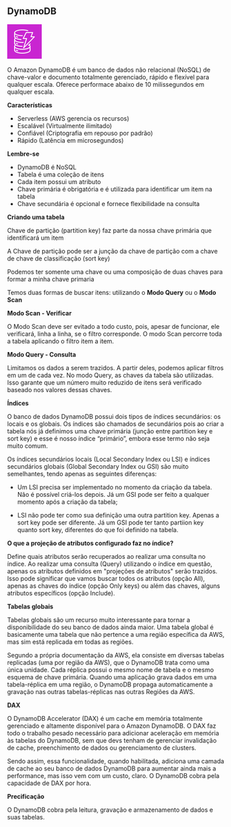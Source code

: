 ## DynamoDB
![AWS DynamoDB](/aws/icon/aws-dynamodb.png)

O Amazon DynamoDB é um banco de dados não relacional (NoSQL) de chave-valor e documento totalmente gerenciado, rápido e flexível para qualquer escala. Oferece performace abaixo de 10 milissegundos em qualquer escala.

**Características**
- Serverless (AWS gerencia os recursos)
- Escalável (Virtualmente ilimitado)
- Confiável (Criptografia em repouso por padrão)
- Rápido (Latência em microsegundos)

**Lembre-se**
- DynamoDB é NoSQL
- Tabela é uma coleção de itens
- Cada item possui um atributo
- Chave primária é obrigatória e é utilizada para identificar um item na tabela
- Chave secundária é opcional e fornece flexibilidade na consulta

**Criando uma tabela**

Chave de partição (partition key) faz parte da nossa chave primária que identificará um item

A Chave de partição pode ser a junção da chave de partição com a chave de chave de classificação (sort key)

Podemos ter somente uma chave ou uma composição de duas chaves para formar a minha chave primaria

Temos duas formas de buscar itens: utilizando o **Modo Query** ou o 
**Modo Scan**

**Modo Scan - Verificar**

O Modo Scan deve ser evitado a todo custo, pois, apesar de funcionar, ele verificará, linha a linha, se o filtro corresponde.
O modo Scan percorre toda a tabela aplicando o filtro item a item.

**Modo Query - Consulta**

Limitamos os dados a serem trazidos. A partir deles, podemos aplicar filtros em um de cada vez.
No modo Query, as chaves da tabela são utilizadas. Isso garante que um número muito reduzido de itens será verificado baseado nos valores dessas chaves.

**Índices**

O banco de dados DynamoDB possui dois tipos de índices secundários: os locais e os globais. Os índices são chamados de secundários pois ao criar a tabela nós já definimos uma chave primária (junção entre partition key e sort key) e esse é nosso índice “primário”, embora esse termo não seja muito comum.

Os índices secundários locais (Local Secondary Index ou LSI) e índices secundários globais (Global Secondary Index ou GSI) são muito semelhantes, tendo apenas as seguintes diferenças:

- Um LSI precisa ser implementado no momento da criação da tabela. Não é possível criá-los depois. Já um GSI pode ser feito a qualquer momento após a criação da tabela;

- LSI não pode ter como sua definição uma outra partition key. Apenas a sort key pode ser diferente. Já um GSI pode ter tanto partiion key quanto sort key, diferentes do que foi definido na tabela.

**O que a projeção de atributos configurado faz no índice?**

Define quais atributos serão recuperados ao realizar uma consulta no índice. Ao realizar uma consulta (Query) utilizando o índice em questão, apenas os atributos definidos em "projeções de atributos" serão trazidos. Isso pode significar que vamos buscar todos os atributos (opção All), apenas as chaves do índice (opção Only keys) ou além das chaves, alguns atributos específicos (opção Include).

**Tabelas globais**

Tabelas globais são um recurso muito interessante para tornar a disponibilidade do seu banco de dados ainda maior. Uma tabela global é basicamente uma tabela que não pertence a uma região específica da AWS, mas sim está replicada em todas as regiões.

Segundo a própria documentação da AWS, ela consiste em diversas tabelas replicadas (uma por região da AWS), que o DynamoDB trata como uma única unidade. Cada réplica possui o mesmo nome de tabela e o mesmo esquema de chave primária. Quando uma aplicação grava dados em uma tabela-réplica em uma região, o DynamoDB propaga automaticamente a gravação nas outras tabelas-réplicas nas outras Regiões da AWS.

**DAX**

O DynamoDB Accelerator (DAX) é um cache em memória totalmente gerenciado e altamente disponível para o Amazon DynamoDB. O DAX faz todo o trabalho pesado necessário para adicionar aceleração em memória às tabelas do DynamoDB, sem que devs tenham de gerenciar invalidação de cache, preenchimento de dados ou gerenciamento de clusters.

Sendo assim, essa funcionalidade, quando habilitada, adiciona uma camada de cache ao seu banco de dados DynamoDB para aumentar ainda mais a performance, mas isso vem com um custo, claro. O DynamoDB cobra pela capacidade de DAX por hora.

**Precificação**

O DynamoDB cobra pela leitura, gravação e armazenamento de dados e suas tabelas.

